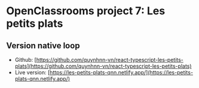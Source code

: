 

# OpenClassrooms project 7: Les petits plats

##  Version native loop

- Github: [https://github.com/quynhnn-vn/react-typescript-les-petits-plats](https://github.com/quynhnn-vn/react-typescript-les-petits-plats)
- Live version: [https://les-petits-plats-qnn.netlify.app/](https://les-petits-plats-qnn.netlify.app/)
